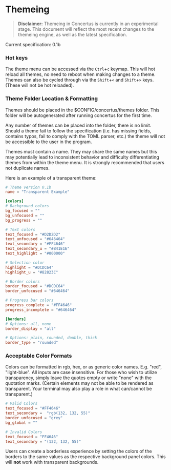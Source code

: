 # Themeing

> **Disclaimer:** Themeing in Concertus is currently in an experimental stage. This document will reflect the most recent changes to the themeing engine, as well as the latest specification.

Current specification: 0.1b

### Hot keys

The theme menu can be accessed via the `Ctrl`+`c` keymap. This will hot
reload all themes, no need to reboot when making changes to a theme. Themes can
also be cycled through via the `Shift`+`<` and `Shift`+`>` keys. (These will
not be hot reloaded).

### Theme Folder Location & Formatting

Themes should be placed in the $CONFIG/concertus/themes folder. This folder
will be autogenerated after running concertus for the first time. 

Any number of themes can be placed into the folder, there is no limit. Should a
theme fail to follow the specification (i.e. has missing fields, contains
typos, fail to comply with the TOML parser, etc.) the theme will not be
accessible to the user in the program.

Themes must contain a name. They may share the same names but this may
potentially lead to inconsistent behavior and difficulty differentiating themes
from within the theme menu. It is strongly recommended that users not duplicate
names.

Here is an example of a transparent theme:

```Toml 
# Theme version 0.1b
name = "Transparent Example"

[colors]
# Background colors
bg_focused = ""
bg_unfocused = ""
bg_progress = ""

# Text colors
text_focused = "#D2D2D2"
text_unfocused = "#646464"
text_secondary = "#FF4646"
text_secondary_u = "#B41E1E"
text_highlight = "#000000"

# Selection color
highlight = "#DCDC64"
highlight_u = "#82823C"

# Border colors
border_focused = "#DCDC64"
border_unfocused = "#646464"

# Progress bar colors
progress_complete = "#FF4646"
progress_incomplete = "#646464"

[borders]
# Options: all, none
border_display = "all"

# Options: plain, rounded, double, thick
border_type = "rounded"
```

### Acceptable Color Formats

Colors can be formatted in rgb, hex, or as generic color names. E.g. "red",
"light-blue". All inputs are case insensitive. For those who wish to utilize
transparency, simply leave the quotes empty or write "none" with the quotation
marks. (Certain elements may not be able to be rendered as transparent. Your
terminal may also play a role in what can/cannot be transparent.)

```TOML
# Valid Colors
text_focused = "#FF4646"
text_secondary =  "rgb(132, 132, 55)"
border_unfocused = "grey"
bg_global = ""

# Invalid Colors
text_focused = "FF4646"
text_secondary = "(132, 132, 55)"
```

Users can create a borderless experience by setting the colors of the borders
to the same values as the respective background panel colors. This will **not**
work with transparent backgrounds. 

